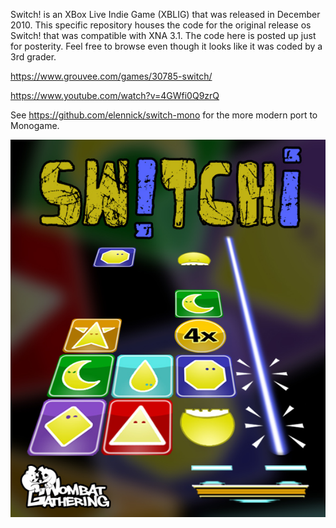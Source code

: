Switch! is an XBox Live Indie Game (XBLIG) that was released in December 2010. This specific repository houses the code for the original release os Switch! that was compatible with XNA 3.1. The code here is posted up just for posterity. Feel free to browse even though it looks like it was coded by a 3rd grader.

https://www.grouvee.com/games/30785-switch/

https://www.youtube.com/watch?v=4GWfi0Q9zrQ

See https://github.com/elennick/switch-mono for the more modern port to Monogame.

<p align="center">
  <img src="https://github.com/elennick/switch-xna/blob/master/art%20assets/boxart.jpg"/>
</p>
